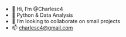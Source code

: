 - 👋 Hi, I’m @Charlesc4
- 🌱 Python & Data Analysis
- 💞️ I’m looking to collaborate on small projects
- 📫 charlesc4@gmail.com

<!---
Charlesc4/Charlesc4 is a ✨ special ✨ repository because its `README.md` (this file) appears on your GitHub profile.
You can click the Preview link to take a look at your changes.
--->
